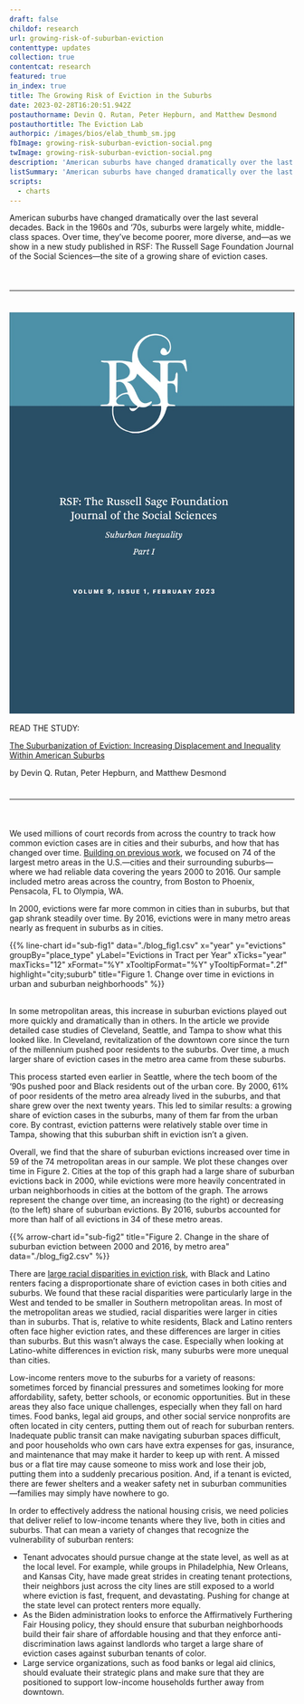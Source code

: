 ```yaml
---
draft: false
childof: research
url: growing-risk-of-suburban-eviction
contenttype: updates
collection: true
contentcat: research
featured: true
in_index: true
title: The Growing Risk of Eviction in the Suburbs
date: 2023-02-28T16:20:51.942Z
postauthorname: Devin Q. Rutan, Peter Hepburn, and Matthew Desmond
postauthortitle: The Eviction Lab
authorpic: /images/bios/elab_thumb_sm.jpg
fbImage: growing-risk-suburban-eviction-social.png
twImage: growing-risk-suburban-eviction-social.png
description: 'American suburbs have changed dramatically over the last several decades. Over time, they’ve become poorer, more diverse, and the site of a growing share of eviction cases.'
listSummary: 'American suburbs have changed dramatically over the last several decades. Over time, they’ve become poorer, more diverse, and the site of a growing share of eviction cases.'
scripts:
  - charts
---
```

<span class="dropcap green">A</span>merican suburbs have changed dramatically over the last several decades. Back in the 1960s and ‘70s, suburbs were largely white, middle-class spaces. Over time, they’ve become poorer, more diverse, and—as we show in a new study published in <span class="ital">RSF: The Russell Sage Foundation Journal of the Social Sciences</span>—the site of a growing share of eviction cases. 

<hr style="border-top-color: #2c897f; margin: 3.2rem 0 2.4rem;">

<div class="d-flex flex-wrap flex-md-nowrap align-items-center mw-100">
    <div class="pr-12 pr-md-0">
        <a href="https://www.rsfjournal.org/content/9/1/104.abstract" target="_blank" rel="noreferrer noopener"><img class="journal-image mb-3 mb-md-0" src="rsf-study.jpg" /></a>
    </div>
    <div class="ml-md-3"><p class="green gt-eesti journal-subheading">READ THE STUDY:</p>
        <p><a class="green gt-eesti journal-heading" href="https://www.rsfjournal.org/content/9/1/104.abstract" target="_blank" rel="noreferrer noopener">The Suburbanization of Eviction: Increasing Displacement and Inequality Within American Suburbs</a></p>
        <p class="mt-3">by Devin Q. Rutan, Peter Hepburn, and Matthew Desmond</p>
    </div>
</div>

<hr style="border-top-color: #2c897f; margin: 2.4rem 0 3.2rem;">

We used millions of court records from across the country to track how common eviction cases are in cities and their suburbs, and how that has changed over time. [Building on previous work](https://evictionlab.org/suburban-eviction/), we focused on 74 of the largest metro areas in the U.S.—cities and their surrounding suburbs—where we had reliable data covering the years 2000 to 2016. Our sample included metro areas across the country, from Boston to Phoenix, Pensacola, FL to Olympia, WA. 

In 2000, evictions were far more common in cities than in suburbs, but that gap shrank steadily over time. By 2016, evictions were in many metro areas nearly as frequent in suburbs as in cities.

{{% line-chart
  id="sub-fig1"
  data="./blog_fig1.csv"
  x="year"
  y="evictions"
  groupBy="place_type"
  yLabel="Evictions in Tract per Year"
  xTicks="year"
  maxTicks="12"
  xFormat="%Y"
  xTooltipFormat="%Y"
  yTooltipFormat=".2f"
  highlight="city;suburb"
  title="Figure 1. Change over time in evictions in urban and suburban neighborhoods"
%}}


\
In some metropolitan areas, this increase in suburban evictions played out more quickly and dramatically than in others. In the article we provide detailed case studies of Cleveland, Seattle, and Tampa to show what this looked like. In Cleveland, revitalization of the downtown core since the turn of the millennium pushed poor residents to the suburbs. Over time, a much larger share of eviction cases in the metro area came from these suburbs. 



This process started even earlier in Seattle, where the tech boom of the ‘90s pushed poor and Black residents out of the urban core. By 2000, 61% of poor residents of the metro area already lived in the suburbs, and that share grew over the next twenty years. This led to similar results: a growing share of eviction cases in the suburbs, many of them far from the urban core. By contrast, eviction patterns were relatively stable over time in Tampa, showing that this suburban shift in eviction isn’t a given.



Overall, we find that the share of suburban evictions increased over time in 59 of the 74 metropolitan areas in our sample. We plot these changes over time in Figure 2. Cities at the top of this graph had a large share of suburban evictions back in 2000, while evictions were more heavily concentrated in urban neighborhoods in cities at the bottom of the graph. The arrows represent the change over time, an increasing (to the right) or decreasing (to the left) share of suburban evictions. By 2016, suburbs accounted for more than half of all evictions in 34 of these metro areas. 

{{% arrow-chart
  id="sub-fig2"
  title="Figure 2. Change in the share of suburban eviction between 2000 and 2016, by metro area"
  data="./blog_fig2.csv"
%}}



There are [large racial disparities in eviction risk](https://evictionlab.org/demographics-of-eviction/), with Black and Latino renters facing a disproportionate share of eviction cases in both cities and suburbs. We found that these racial disparities were particularly large in the West and tended to be smaller in Southern metropolitan areas. In most of the metropolitan areas we studied, racial disparities were larger in cities than in suburbs. That is, relative to white residents, Black and Latino renters often face higher eviction rates, and these differences are larger in cities than suburbs. But this wasn’t always the case. Especially when looking at Latino-white differences in eviction risk, many suburbs were more unequal than cities.  



Low-income renters move to the suburbs for a variety of reasons: sometimes forced by financial pressures and sometimes looking for more affordability, safety, better schools, or economic opportunities. But in these areas they also face unique challenges, especially when they fall on hard times. Food banks, legal aid groups, and other social service nonprofits are often located in city centers, putting them out of reach for suburban renters. Inadequate public transit can make navigating suburban spaces difficult, and poor households who own cars have extra expenses for gas, insurance, and maintenance that may make it harder to keep up with rent. A missed bus or a flat tire may cause someone to miss work and lose their job, putting them into a suddenly precarious position. And, if a tenant is evicted, there are fewer shelters and a weaker safety net in suburban communities—families may simply have nowhere to go. 



In order to effectively address the national housing crisis, we need policies that deliver relief to low-income tenants where they live, both in cities and suburbs. That can mean a variety of changes that recognize the vulnerability of suburban renters:



* Tenant advocates should pursue change at the state level, as well as at the local level. For example, while groups in Philadelphia, New Orleans, and Kansas City, have made great strides in creating tenant protections, their neighbors just across the city lines are still exposed to a world where eviction is fast, frequent, and devastating. Pushing for change at the state level can protect renters more equally. 
* As the Biden administration looks to enforce the Affirmatively Furthering Fair Housing policy, they should ensure that suburban neighborhoods build their fair share of affordable housing and that they enforce anti-discrimination laws against landlords who target a large share of eviction cases against suburban tenants of color. 
* Large service organizations, such as food banks or legal aid clinics, should evaluate their strategic plans and make sure that they are positioned to support low-income households further away from downtown.